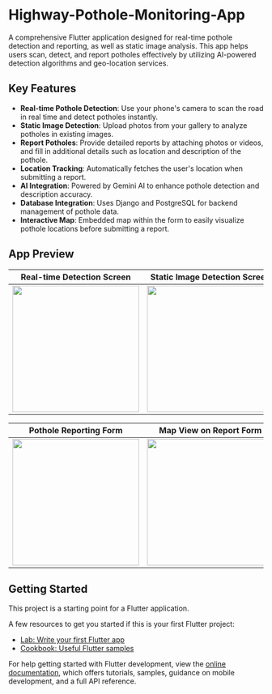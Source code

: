 # Highway-Pothole-Monitoring-App

A comprehensive Flutter application designed for real-time pothole detection and reporting, as well as static image analysis. This app helps users scan, detect, and report potholes effectively by utilizing AI-powered detection algorithms and geo-location services.

## Key Features

- **Real-time Pothole Detection**: Use your phone's camera to scan the road in real time and detect potholes instantly.
- **Static Image Detection**: Upload photos from your gallery to analyze potholes in existing images.
- **Report Potholes**: Provide detailed reports by attaching photos or videos, and fill in additional details such as location and description of the pothole.
- **Location Tracking**: Automatically fetches the user's location when submitting a report.
- **AI Integration**: Powered by Gemini AI to enhance pothole detection and description accuracy.
- **Database Integration**: Uses Django and PostgreSQL for backend management of pothole data.
- **Interactive Map**: Embedded map within the form to easily visualize pothole locations before submitting a report.
  
## App Preview

| Real-time Detection Screen | Static Image Detection Screen |
|----------------------------|------------------------------|
| <img src="https://github.com/user-attachments/assets/f41fba8f-860e-439d-a84c-2028937b90a8" width="250"/> | <img src="https://github.com/user-attachments/assets/d5b7f32c-2457-4ef4-ab6d-8f1d54359bde" width="250"/> |

| Pothole Reporting Form | Map View on Report Form |
|------------------------|------------------------|
| <img src="https://github.com/user-attachments/assets/4ebc04c3-b53a-40ab-a022-955b992e54d6" width="250"/> | <img src="https://github.com/user-attachments/assets/d5b7f32c-2457-4ef4-ab6d-8f1d54359bde" width="250"/> |

## Getting Started

This project is a starting point for a Flutter application.

A few resources to get you started if this is your first Flutter project:

- [Lab: Write your first Flutter app](https://docs.flutter.dev/get-started/codelab)
- [Cookbook: Useful Flutter samples](https://docs.flutter.dev/cookbook)

For help getting started with Flutter development, view the
[online documentation](https://docs.flutter.dev/), which offers tutorials,
samples, guidance on mobile development, and a full API reference.
